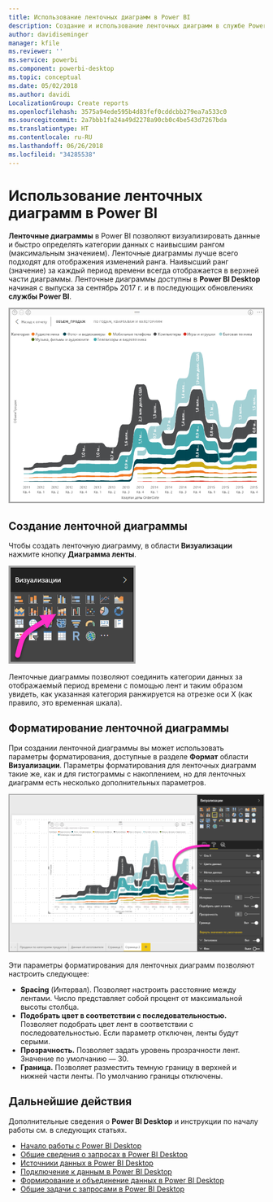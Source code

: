 ```yaml
---
title: Использование ленточных диаграмм в Power BI
description: Создание и использование ленточных диаграмм в службе Power BI и Power BI Desktop
author: davidiseminger
manager: kfile
ms.reviewer: ''
ms.service: powerbi
ms.component: powerbi-desktop
ms.topic: conceptual
ms.date: 05/02/2018
ms.author: davidi
LocalizationGroup: Create reports
ms.openlocfilehash: 3575a94ede595b4d83fef0cddcbb279ea7a533c0
ms.sourcegitcommit: 2a7bbb1fa24a49d2278a90cb0c4be543d7267bda
ms.translationtype: HT
ms.contentlocale: ru-RU
ms.lasthandoff: 06/26/2018
ms.locfileid: "34285538"
---
```

# <a name="use-ribbon-charts-in-power-bi"></a>Использование ленточных диаграмм в Power BI
**Ленточные диаграммы** в Power BI позволяют визуализировать данные и быстро определять категории данных с наивысшим рангом (максимальным значением). Ленточные диаграммы лучше всего подходят для отображения изменений ранга. Наивысший ранг (значение) за каждый период времени всегда отображается в верхней части диаграммы. Ленточные диаграммы доступны в **Power BI Desktop** начиная с выпуска за сентябрь 2017 г. и в последующих обновлениях **службы Power BI**.

![](media/desktop-ribbon-charts/ribbon-charts_01.png)

## <a name="create-a-ribbon-chart"></a>Создание ленточной диаграммы
Чтобы создать ленточную диаграмму, в области **Визуализации** нажмите кнопку **Диаграмма ленты**.

![](media/desktop-ribbon-charts/ribbon-charts_02.png)

Ленточные диаграммы позволяют соединить категории данных за отображаемый период времени с помощью лент и таким образом увидеть, как указанная категория ранжируется на отрезке оси X (как правило, это временная шкала).

## <a name="format-a-ribbon-chart"></a>Форматирование ленточной диаграммы
При создании ленточной диаграммы вы может использовать параметры форматирования, доступные в разделе **Формат** области **Визуализации**. Параметры форматирования для ленточных диаграмм такие же, как и для гистограммы с накоплением, но для ленточных диаграмм есть несколько дополнительных параметров.

![](media/desktop-ribbon-charts/ribbon-charts_03.png)

Эти параметры форматирования для ленточных диаграмм позволяют настроить следующее:

* **Spacing** (Интервал). Позволяет настроить расстояние между лентами. Число представляет собой процент от максимальной высоты столбца.
* **Подобрать цвет в соответствии с последовательностью.** Позволяет подобрать цвет лент в соответствии с последовательностью. Если параметр отключен, ленты будут серыми.
* **Прозрачность.** Позволяет задать уровень прозрачности лент. Значение по умолчанию — 30.
* **Граница.** Позволяет разместить темную границу в верхней и нижней части ленты. По умолчанию границы отключены.

## <a name="next-steps"></a>Дальнейшие действия
Дополнительные сведения о **Power BI Desktop** и инструкции по началу работы см. в следующих статьях.

* [Начало работы с Power BI Desktop](desktop-getting-started.md)
* [Общие сведения о запросах в Power BI Desktop](desktop-query-overview.md)
* [Источники данных в Power BI Desktop](desktop-data-sources.md)
* [Подключение к данным в Power BI Desktop](desktop-connect-to-data.md)
* [Формирование и объединение данных в Power BI Desktop](desktop-shape-and-combine-data.md)
* [Общие задачи с запросами в Power BI Desktop](desktop-common-query-tasks.md)   

